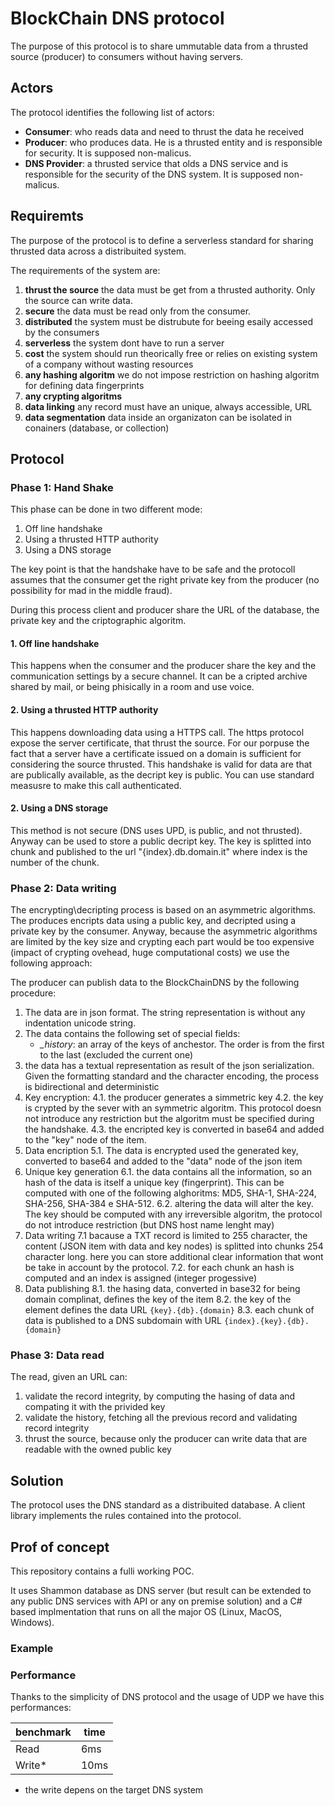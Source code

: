 # BlockChain DNS protocol

The purpose of this protocol is to share ummutable data from a thrusted source (producer) to consumers without having servers.

## Actors

The protocol identifies the following list of actors:

- **Consumer**: who reads data and need to thrust the data he received
- **Producer**: who produces data. He is a thrusted entity and is responsible for security. It is supposed non-malicus.
- **DNS Provider**: a thrusted service that olds a DNS service and is responsible for the security of the DNS system. It is supposed non-malicus.

## Requiremts
The purpose of the protocol is to define a serverless standard for sharing thrusted data across a distribuited system. 

The requirements of the system are:

1. **thrust the source** the data must be get from a thrusted authority. Only the source can write data.
2. **secure** the data must be read only from the consumer.
3. **distributed** the system must be distrubute for beeing esaily accessed by the consumers
4. **serverless** the system dont have to run a server
5. **cost** the system should run theorically free or relies on existing system of a company without wasting resources
6. **any hashing algoritm** we do not impose restriction on hashing algoritm for defining data fingerprints
7. **any crypting algoritms** 
8. **data linking** any record must have an unique, always accessible, URL
9. **data segmentation** data inside an organizaton can be isolated in conainers (database, or collection)

## Protocol

### Phase 1: Hand Shake

This phase can be done in two different mode:

1. Off line handshake
2. Using a thrusted HTTP authority
3. Using a DNS storage

The key point is that the handshake have to be safe and the protocoll assumes that the consumer get the right private key from the producer (no possibility for mad in the middle fraud).

During this process client and producer share the URL of the database, the private key and the criptographic algoritm.



#### 1. Off line handshake
This happens when the consumer and the producer share the key and the communication settings by a secure channel. It can be a cripted archive shared by mail, or being phisically in a room and use voice.


#### 2. Using a thrusted HTTP authority
This happens downloading data using a HTTPS call. The https protocol expose the server certificate, that thrust the source. 
For our porpuse the fact that a server have a certificate issued on a domain is sufficient for considering the source thrusted.
This handshake is valid for data are that are publically available, as the decript key is public.
You can use standard measusre to make this call authenticated.

#### 2. Using a DNS storage
This method is not secure (DNS uses UPD, is public, and not thrusted). Anyway can be used to store a public decript key.
The key is splitted into chunk and published to the url "{index}.db.domain.it" where index is the number of the chunk.




### Phase 2: Data writing
The encrypting\decripting process is based on an asymmetric algorithms. The produces encripts data using a public key, and decripted using a private key by the consumer.
Anyway, because the asymmetric algorithms are limited by the key size and crypting each part would be too expensive (impact of crypting ovehead, huge computational costs) we use the following approach:


The producer can publish data to the BlockChainDNS by the following procedure:

1. The data are in json format. The string representation is without any indentation unicode string.
2. The data contains the following set of special fields:
	- *_history*: an array of the keys of anchestor. The order is from the first to the last (excluded the current one)
3. the data has a textual representation as result of the json serialization. Given the formatting standard and the character encoding, the process is bidirectional and deterministic
4. Key encryption: 
	4.1. the producer generates a simmetric key
	4.2. the key is crypted by the sever with an symmetric algoritm. This protocol doesn not introduce any restriction but the algoritm must be specified during the handshake.
	4.3. the encripted key is converted in base64 and added to the "key" node of the item.
5. Data encription
	5.1. The data is encrypted used the generated key, converted to base64 and added to the "data" node of the json item
6. Unique key generation 
	6.1. the data contains all the information, so an hash of the data is itself a unique key (fingerprint). This can be computed with one of the following alghoritms: MD5, SHA-1, SHA-224, SHA-256, SHA-384 e SHA-512.
	6.2. altering the data will alter the key. The key should be computed with any irreversible algoritm, the protocol do not introduce restriction (but DNS host name lenght may)
7. Data writing
	7.1 bacause a TXT record is limited to 255 character, the content (JSON item with data and key nodes) is splitted into chunks 254 character long. here you can store additional clear information that wont be take in account by the protocol.
	7.2. for each chunk an hash is computed and an index is assigned (integer progessive)
8. Data publishing
	8.1. the hasing data, converted in base32 for being domain complinat, defines the key of the item
	8.2. the key of the element defines the data URL `{key}.{db}.{domain}`
	8.3. each chunk of data is published to a DNS subdomain with URL `{index}.{key}.{db}.{domain}`

### Phase 3: Data read
The read, given an URL can:

1. validate the record integrity, by computing the hasing of data and compating it with the privided key
2. validate the history, fetching all the previous record and validating record integrity
3. thrust the source, because only the producer can write data that are readable with the owned public key



## Solution

The protocol uses the DNS standard as a distribuited database. A client library implements the rules contained into the protocol.

## Prof of concept

This repository contains a fulli working POC.

It uses Shammon database as DNS server (but result can be extended to any public DNS services with API or any on premise solution) and a C# based implmentation that runs on all the major OS (Linux, MacOS, Windows).

### Example


### Performance

Thanks to the simplicity of DNS protocol and the usage of UDP we have this performances:

| benchmark  | time |
| ------------- | ------------- |
| Read  | 6ms  |
| Write*  | 10ms  |

* the write depens on the target DNS system


